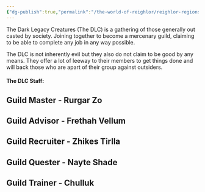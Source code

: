 ```yaml
---
{"dg-publish":true,"permalink":"/the-world-of-reighlor/reighlor-regions/kingdom-of-leloria/joleria/guilds-of-joleria/the-dlc/the-dark-legacy-creatures/"}
---
```


The Dark Legacy Creatures (The DLC) is a gathering of those generally out casted by society. Joining together to become a mercenary guild, claiming to be able to complete any job in any way possible. 

The DLC is not inherently evil but they also do not claim to be good by any means. They offer a lot of leeway to their members to get things done and will back those who are apart of their group against outsiders. 



#### The DLC Staff:
Guild Master - Rurgar Zo
- 
Guild Advisor - Frethah Vellum
- 
Guild Recruiter -  Zhikes Tirlla
- 
Guild Quester - Nayte Shade
- 
Guild Trainer - Chulluk 
- 